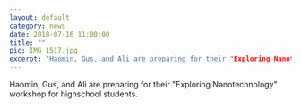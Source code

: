 ```yaml
---
layout: default
category: news
date: 2018-07-16 11:00:00
title: ""
pic: IMG_1517.jpg
excerpt: "Haomin, Gus, and Ali are preparing for their "Exploring Nanotechnology" workshop for highschool students."
---
```

Haomin, Gus, and Ali are preparing for their "Exploring Nanotechnology" workshop for highschool students.
